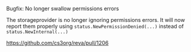 Bugfix: No longer swallow permissions errors

The storageprovider is no longer ignoring permissions errors.
It will now report them properly using `status.NewPermissionDenied(...)` instead of `status.NewInternal(...)`

https://github.com/cs3org/reva/pull/1206